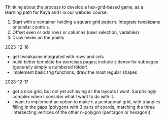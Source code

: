 Thinking about the process to develop a hex-grid-based game, as a learning path for Kaya and I in our webdev course.

1. Start with a container holding a square grid pattern. Integrate tweakpane or similar controls.
2. Offset even or odd rows or columns (user selection, variables)
3. Draw hexes on the points

2023-12-16
- get tweakpane integrated with rows and cols
- build better template for exercises pages; include sidenav for subpages (generally simply a numbered folder)
- implement basic trig functions, draw the most regular shapes 

2023-12-17
- got a nice grid, but not yet achieving all the layouts I want. Surprisingly complex when I consider what I want to do with it. 
- I want to implement an option to make it a pentagonal grid, with triangles filling in the gaps (polygons with 3 pairs of coords, matching the three intersecting vertices of the other n-polygon (pentagon or hexagon))

